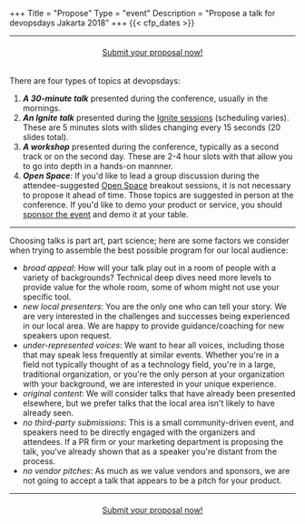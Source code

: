 +++
Title = "Propose"
Type = "event"
Description = "Propose a talk for devopsdays Jakarta 2018"
+++
  {{< cfp_dates >}}

<hr>

<div style="margin: 1.4em 0 2.4em 0;"><center><a href="https://goo.gl/forms/RlTj5bavs6MxtZmr1" target="_blank" class="btn btn-primary btn-lg">Submit your proposal now!</a></center></div>

There are four types of topics at devopsdays:
<ol>
  <li><strong><em>A 30-minute talk</em></strong> presented during the conference, usually in the mornings.</li>
  <li><strong><em>An Ignite talk</em></strong> presented during the <a href="/pages/ignite-talks-format">Ignite sessions</a> (scheduling varies). These are 5 minutes slots with slides changing every 15 seconds (20 slides total).</li>
  <li><strong><em>A workshop</em></strong> presented during the conference, typically as a second track or on the second day. These are 2-4 hour slots with that allow you to go into depth in a hands-on mannner.</li>
  <li><strong><em>Open Space</em></strong>: If you'd like to lead a group discussion during the attendee-suggested <a href="/pages/open-space-format">Open Space</a> breakout sessions, it is not necessary to propose it ahead of time. Those topics are suggested in person at the conference. If you'd like to demo your product or service, you should <a href="../sponsor">sponsor the event</a> and demo it at your table.
</ol>

<hr>

Choosing talks is part art, part science; here are some factors we consider when trying to assemble the best possible program for our local audience:

- _broad appeal_: How will your talk play out in a room of people with a variety of backgrounds? Technical deep dives need more levels to provide value for the whole room, some of whom might not use your specific tool.
- _new local presenters_: You are the only one who can tell your story. We are very interested in the challenges and successes being experienced in our local area. We are happy to provide guidance/coaching for new speakers upon request.
- _under-represented voices_: We want to hear all voices, including those that may speak less frequently at similar events. Whether you're in a field not typically thought of as a technology field, you're in a large, traditional organization, or you're the only person at your organization with your background, we are interested in your unique experience.
- _original content_: We will consider talks that have already been presented elsewhere, but we prefer talks that the local area isn't likely to have already seen.
- _no third-party submissions_: This is a small community-driven event, and speakers need to be directly engaged with the organizers and attendees. If a PR firm or your marketing department is proposing the talk, you've already shown that as a speaker you're distant from the process.
- _no vendor pitches_: As much as we value vendors and sponsors, we are not going to accept a talk that appears to be a pitch for your product.

<hr>

<div style="margin: 1.4em 0 2.4em 0;"><center><a href="https://goo.gl/forms/RlTj5bavs6MxtZmr1" target="_blank" class="btn btn-primary btn-lg">Submit your proposal now!</a></center></div>
